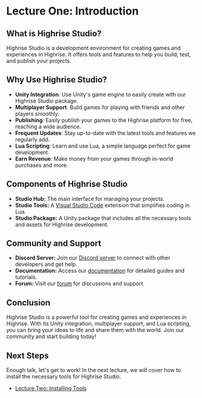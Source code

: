 # Lecture One: Introduction

## What is Highrise Studio?

Highrise Studio is a development environment for creating games and experiences in Highrise. It offers tools and features to help you build, test, and publish your projects.

## Why Use Highrise Studio?

- **Unity Integration**: Use Unity's game engine to easily create with our Highrise Studio package.
- **Multiplayer Support**: Build games for playing with friends and other players smoothly.
- **Publishing**: Easily publish your games to the Highrise platform for free, reaching a wide audience.
- **Frequent Updates**: Stay up-to-date with the latest tools and features we regularly add.
- **Lua Scripting**: Learn and use Lua, a simple language perfect for game development.
- **Earn Revenue**: Make money from your games through in-world purchases and more.

## Components of Highrise Studio

- **Studio Hub:** The main interface for managing your projects.
- **Studio Tools:** A [Visual Studio Code](https://code.visualstudio.com/) extension that simplifies coding in Lua.
- **Studio Package:** A Unity package that includes all the necessary tools and assets for Highrise development.

## Community and Support

- **Discord Server:** Join our [Discord server](https://discord.gg/highrise) to connect with other developers and get help.
- **Documentation:** Access our [documentation](https://create.highrise.game/learn/studio/basics/overview) for detailed guides and tutorials.
- **Forum:** Visit our [forum](https://createforum.highrise.game/) for discussions and support.

## Conclusion

Highrise Studio is a powerful tool for creating games and experiences in Highrise. With its Unity integration, multiplayer support, and Lua scripting, you can bring your ideas to life and share them with the world. Join our community and start building today!

## Next Steps

Enough talk, let's get to work! In the next lecture, we will cover how to install the necessary tools for Highrise Studio.

- [Lecture Two: Installing Tools](https://create.highrise.game/learn/studio/basics/beginner-guide/lecture-two)
